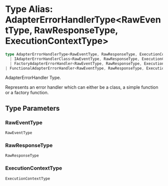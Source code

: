 # Type Alias: AdapterErrorHandlerType\<RawEventType, RawResponseType, ExecutionContextType\>

```ts
type AdapterErrorHandlerType<RawEventType, RawResponseType, ExecutionContextType> = 
  | IAdapterErrorHandlerClass<RawEventType, RawResponseType, ExecutionContextType>
  | FactoryAdapterErrorHandler<RawEventType, RawResponseType, ExecutionContextType>
| FunctionalAdapterErrorHandler<RawEventType, RawResponseType, ExecutionContextType>;
```

AdapterErrorHandler Type.

Represents an error handler which can either be a class, a simple function or a factory function.

## Type Parameters

### RawEventType

`RawEventType`

### RawResponseType

`RawResponseType`

### ExecutionContextType

`ExecutionContextType`
